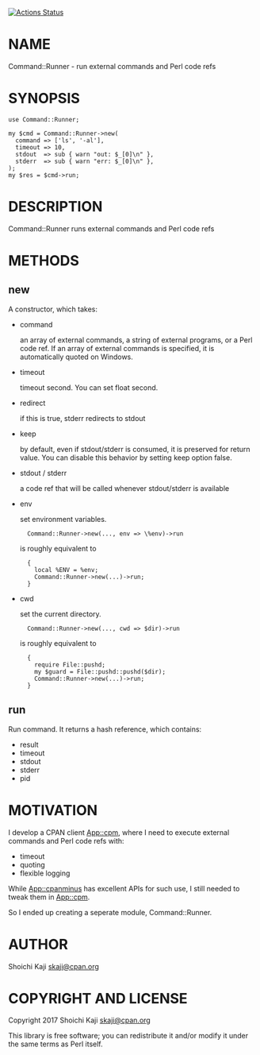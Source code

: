 [![Actions Status](https://github.com/skaji/Command-Runner/actions/workflows/test.yml/badge.svg)](https://github.com/skaji/Command-Runner/actions)

# NAME

Command::Runner - run external commands and Perl code refs

# SYNOPSIS

    use Command::Runner;

    my $cmd = Command::Runner->new(
      command => ['ls', '-al'],
      timeout => 10,
      stdout  => sub { warn "out: $_[0]\n" },
      stderr  => sub { warn "err: $_[0]\n" },
    );
    my $res = $cmd->run;

# DESCRIPTION

Command::Runner runs external commands and Perl code refs

# METHODS

## new

A constructor, which takes:

- command

    an array of external commands, a string of external programs, or a Perl code ref.
    If an array of external commands is specified, it is automatically quoted on Windows.

- timeout

    timeout second. You can set float second.

- redirect

    if this is true, stderr redirects to stdout

- keep

    by default, even if stdout/stderr is consumed, it is preserved for return value.
    You can disable this behavior by setting keep option false.

- stdout / stderr

    a code ref that will be called whenever stdout/stderr is available

- env

    set environment variables.

        Command::Runner->new(..., env => \%env)->run

    is roughly equivalent to

        {
          local %ENV = %env;
          Command::Runner->new(...)->run;
        }

- cwd

    set the current directory.

        Command::Runner->new(..., cwd => $dir)->run

    is roughly equivalent to

        {
          require File::pushd;
          my $guard = File::pushd::pushd($dir);
          Command::Runner->new(...)->run;
        }

## run

Run command. It returns a hash reference, which contains:

- result
- timeout
- stdout
- stderr
- pid

# MOTIVATION

I develop a CPAN client [App::cpm](https://metacpan.org/pod/App%3A%3Acpm), where I need to execute external commands and Perl code refs with:

- timeout
- quoting
- flexible logging

While [App::cpanminus](https://metacpan.org/pod/App%3A%3Acpanminus) has excellent APIs for such use, I still needed to tweak them in [App::cpm](https://metacpan.org/pod/App%3A%3Acpm).

So I ended up creating a seperate module, Command::Runner.

# AUTHOR

Shoichi Kaji <skaji@cpan.org>

# COPYRIGHT AND LICENSE

Copyright 2017 Shoichi Kaji <skaji@cpan.org>

This library is free software; you can redistribute it and/or modify
it under the same terms as Perl itself.
